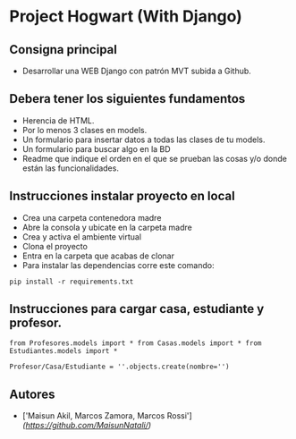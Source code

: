 # Project Hogwart (With Django)

## Consigna principal
+ Desarrollar una WEB Django con patrón MVT subida a Github.

## Debera tener los siguientes fundamentos
+ Herencia de HTML.
+ Por lo menos 3 clases en models.
+ Un formulario para insertar datos a todas las clases de tu models.
+ Un formulario para buscar algo en la BD
+ Readme que indique el orden en el que se prueban las cosas y/o donde están las funcionalidades.

## Instrucciones instalar proyecto en local

+ Crea una carpeta contenedora madre
+ Abre la consola y ubicate en la carpeta madre
+ Crea y activa el ambiente virtual
+ Clona el proyecto
+ Entra en la carpeta que acabas de clonar
+ Para instalar las dependencias corre este comando:

```
pip install -r requirements.txt
```

## Instrucciones para cargar casa, estudiante y profesor.

``
from Profesores.models import *
from Casas.models import *
from Estudiantes.models import * 
``

``
Profesor/Casa/Estudiante = ''.objects.create(nombre='')
``


## Autores
- ['Maisun Akil, Marcos Zamora, Marcos Rossi']*(https://github.com/MaisunNatali/)*
